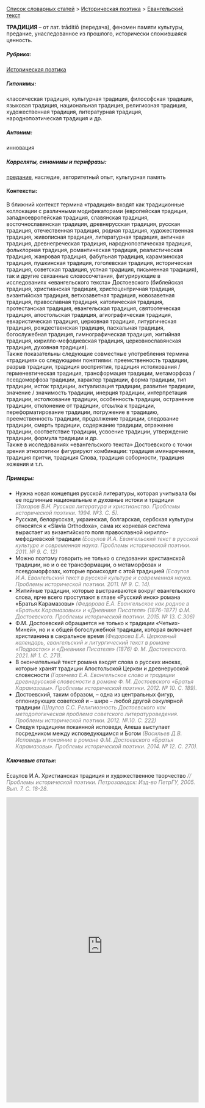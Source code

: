 <style>
st { color: Gray;
  font-style: italic;}
</style>

[Список словарных статей](https://thesaurus-dostoevsky.github.io/Thesaurus/) > [Историческая поэтика](histpoe.md) > [Евангельский текст](традиция.md) 

**ТРАДИЦИЯ** – от лат. trāditiō (передача), феномен памяти культуры,  предание,  унаследованное  из прошлого, исторически сложившаяся ценность.

##### Рубрика:
[Историческая поэтика](histpoe.md)
##### Гипонимы:
классическая традиция, культурная традиция, философская традиция, языковая традиция, национальная традиция, религиозная традиция, художественная традиция, литературная традиция, народнопоэтическая традиция и др.
##### Антоним:
инновация
##### Корреляты, синонимы и перифразы:
[предание](предание.md), наследие, авторитетный опыт, культурная память

#### Контексты:
В ближний контекст термина «традиция» входят как традиционные коллокации с различными модификаторами (европейская традиция, западноевропейская традиция, славянская традиция, восточнославянская традиция, древнерусская традиция, русская традиция, отечественная традиция, родная традиция, художественная традиция, живописная традиция, литературная традиция, античная традиция, древнегреческая традиция, народнопоэтическая традиция, фольклорная традиция, романтическая традиция, реалистическая традиция, жанровая традиция, фабульная традиция, карамзинская традиция, пушкинская традиция, гоголевская традиция, историческая традиция,  советская традиция, устная традиция, письменная традиция), так и  другие связанные словосочетания, фигурирующие в исследованиях «евангельского текста» Достоевского (библейская традиция, христианская традиция,  христоцентричная традиция, византийская традиция, ветхозаветная традиция,  новозаветная традиция, православная традиция, католическая традиция, протестанская традиция, евангельская традиция, святоотеческая традиция, апостольская традиция, агиографическая традиция, евхаристическая традиция, церковная традиция, литургическая традиция, рождественская традиция, пасхальная традиция, богослужебная традиция, гимнографическая традиция,  житийная традиция, кирилло-мефодиевская традиция, церковнославянская традиция, духовная традиция).  
Также  показательны следующие совместные употребления термина «традиция» со следующими  понятиями: преемственность традиции, разрыв традиции, традиция восприятия, традиция истолкования / герменевтическая традиция,   трансформация традиции,  метаморфоза / псевдоморфоза традиции, характер традиции,  форма традиции, тип традиции, исток традиции, актуализация традиции, развитие традиции,  значение / значимость традиции, инерция традиции,  интерпретация традиции, истолкование традиции,  особенность традиции,  остранение традиции, отклонение от традиции, отсылка к традиции, переформатирование традиции, погружение в традицию, преемственность традиции, продолжение традиции, следование традиции, смерть традиции, содержание традиции, отражение традиции, соответствие традиции, усвоение традиции, утверждение традиции, формула традиции и др.  
Также в исследованиях «евангельского текста» Достоевского с точки зрения этнопоэтики фигурируют комбинации: традиция имянаречения, традиция притчи, традиция Слова, традиция соборности, традиция хожения и т.п.

##### Примеры:
* Нужна новая концепция русской литературы, которая учитывала бы ее 
подлинные национальные и духовные истоки и традиции <st>(Захаров В.Н. Русская литература и христианство. Проблемы исторической поэтики. 1994. №3. С. 5).</st>
* Русская, белорусская, украинская, болгарская, сербская культуры 
относятся к «Slavia Orthodoxa», сама их корневая система вырастает из византийского поля православной кирилло-мефодиевской традиции <st>(Есаулов И.А. Евангельский текст в русской культуре и современная наука. Проблемы исторической поэтики. 2011. № 9. С. 12)</st>
* Можно поэтому говорить не только о следовании христианской 
традиции, но и о ее трансформации, о метаморфозах и псевдоморфозах, которые происходят с этой традицией <st>(Есаулов И.А. Евангельский текст в русской культуре и современная наука. Проблемы исторической поэтики. 2011. № 9. С. 14).</st>
*  Житийные традиции, которые выстраиваются вокруг евангельского 
слова, ярче всего проступают в главе «Русский инок» романа «Братья Карамазовы» <st>(Федорова Е.А. Евангельское как родное в «Братьях Карамазовых» и «Дневнике Писателя» (1876-1877) Ф.М. Достоевского. Проблемы исторической поэтики. 2015. № 13. С.306)</st>
*  Ф.М. Достоевский обращается не только к традиции «Четьих-Миней», 
но и к общей богослужебной традиции, которая включает христианина в сакральное время <st>(Федорова Е.А. Церковный календарь, евангельский и литургический текст в романе «Подросток» и «Дневнике Писателя» (1876) Ф. М. Достоевского. 2021. № 1. С. 271).</st>
* В окончательный текст романа входят слова о русских иноках, которые 
хранят традиции Апостольской Церкви и древнерусской словесности <st>(Гаричева Е.А. Евангельское слово и традиции древнерусской словесности в романе Ф. М. Достоевского «Братья Карамазовы». Проблемы исторической поэтики. 2012. № 10. С. 189).</st>
* Достоевский, таким образом, – одна из центральных фигур, 
оппонирующих советской и – шире – любой другой секулярной традиции  <st>(Шаулов С.С. Религиозность Достоевского как методологическая проблема советского литературоведения. Проблемы исторической поэтики. 2012. №.10. С. 222)</st>
* Следуя традициям покаянной исповеди, Алеша выступает посредником
между исповедующимся и Богом <st>(Васильев Д.В. Исповедь и покаяние в романе Ф.М. Достоевского «Братья Карамазовы». Проблемы исторической поэтики. 2014. № 12. С. 270).</st>


##### Ключевые статьи:
Есаулов И.А. Христианская традиция и художественное творчество <st>// Проблемы исторической поэтики. Петрозаводск: Изд-во ПетрГУ, 2005. Вып. 7. С. 18-28.</st>

<iframe src="https://thesaurus-dostoevsky.github.io/nk/традиция.html" style="border:0px;width:100%;height:800px" allowfullscreen="true" webkitallowfullscreen="true" mozallowfullscreen="true">
